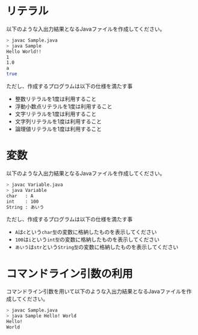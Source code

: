 # リテラル
以下のような入出力結果となるJavaファイルを作成してください。

```bash
> javac Sample.java
> java Sample
Hello World!!
1
1.0
a
true
```

ただし、作成するプログラムは以下の仕様を満たす事

* 整数リテラルを1度は利用すること
* 浮動小数点リテラルを1度は利用すること
* 文字リテラルを1度は利用すること
* 文字列リテラルを1度は利用すること
* 論理値リテラルを1度は利用すること


# 変数
以下のような入出力結果となるJavaファイルを作成してください。

```bash
> javac Variable.java
> java Variable
char   : A
int    : 100
String : あいう
```

ただし、作成するプログラムは以下の仕様を満たす事

* `A`は`c`という`char型`の変数に格納したものを表示してください
* `100`は`i`という`int型`の変数に格納したものを表示してください
* `あいう`は`str`という`String型`の変数に格納したものを表示してください


# コマンドライン引数の利用
コマンドライン引数を用いて以下のような入出力結果となるJavaファイルを作成してください。

```bash
> javac Sample.java
> java Sample Hello! World
Hello!
World
```
